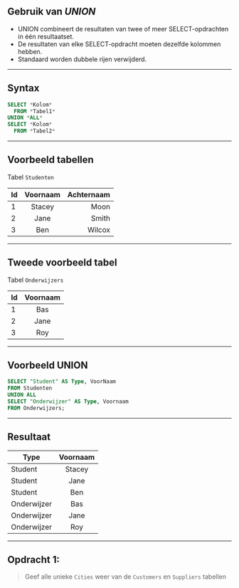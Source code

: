 ## Gebruik van _UNION_

- UNION combineert de resultaten van twee of meer SELECT-opdrachten in één resultaatset. <!-- .element: class="fragment" -->
- De resultaten van elke SELECT-opdracht moeten dezelfde kolommen hebben. <!-- .element: class="fragment" -->
- Standaard worden dubbele rijen verwijderd. <!-- .element: class="fragment" -->

---

## Syntax

```sql
SELECT *Kolom*
  FROM *Tabel1*
UNION *ALL*
SELECT *Kolom*
  FROM *Tabel2*
```

---

## Voorbeeld tabellen

Tabel `Studenten`

| Id  | Voornaam | Achternaam |
| --- | :------: | ---------: |
| 1   |  Stacey  |       Moon |
| 2   |   Jane   |      Smith |
| 3   |   Ben    |     Wilcox |

---

## Tweede voorbeeld tabel

Tabel `Onderwijzers`

| Id  | Voornaam |
| --- | :------: |
| 1   |   Bas    |
| 2   |   Jane   |
| 3   |   Roy    |

---

## Voorbeeld UNION

```sql
SELECT "Student" AS Type, VoorNaam
FROM Studenten
UNION ALL
SELECT "Onderwijzer" AS Type, Voornaam
FROM Onderwijzers;
```

---

## Resultaat

| Type        | Voornaam |
| ----------- | :------: |
| Student     |  Stacey  |
| Student     |   Jane   |
| Student     |   Ben    |
| Onderwijzer |   Bas    |
| Onderwijzer |   Jane   |
| Onderwijzer |   Roy    |

---

## Opdracht 1:

> Geef alle unieke `Cities` weer van de `Customers` en `Suppliers` tabellen

